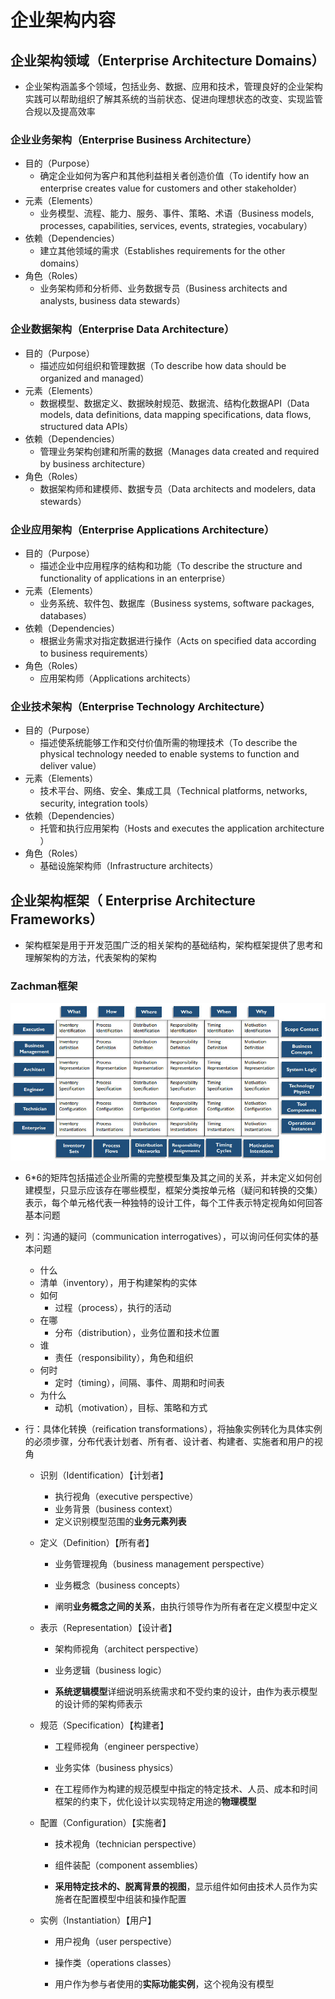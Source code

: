 # **企业架构内容**

## 企业架构领域（Enterprise Architecture Domains）

- 企业架构涵盖多个领域，包括业务、数据、应用和技术，管理良好的企业架构实践可以帮助组织了解其系统的当前状态、促进向理想状态的改变、实现监管合规以及提高效率

### 企业业务架构（Enterprise Business Architecture）

- 目的（Purpose）
  - 确定企业如何为客户和其他利益相关者创造价值（To identify how an enterprise creates value for customers and other stakeholder）
- 元素（Elements）
  - 业务模型、流程、能力、服务、事件、策略、术语（Business models, processes, capabilities, services, events, strategies, vocabulary）
- 依赖（Dependencies）
  - 建立其他领域的需求（Establishes requirements for the other domains）
- 角色（Roles）
  - 业务架构师和分析师、业务数据专员（Business architects and analysts, business data stewards）

### 企业数据架构（Enterprise Data Architecture）

- 目的（Purpose）
  - 描述应如何组织和管理数据（To describe how data should be organized and managed）
- 元素（Elements）
  - 数据模型、数据定义、数据映射规范、数据流、结构化数据API（Data models, data definitions, data mapping specifications, data flows, structured data APIs）
- 依赖（Dependencies）
  - 管理业务架构创建和所需的数据（Manages data created and required by business architecture）
- 角色（Roles）
  - 数据架构师和建模师、数据专员（Data architects and modelers, data stewards）

### 企业应用架构（Enterprise Applications Architecture）

- 目的（Purpose）
  - 描述企业中应用程序的结构和功能（To describe the structure and functionality of applications in an enterprise）
- 元素（Elements）
  - 业务系统、软件包、数据库（Business systems, software packages, databases）
- 依赖（Dependencies）
  - 根据业务需求对指定数据进行操作（Acts on specified data according to business requirements）
- 角色（Roles）
  - 应用架构师（Applications architects）

### 企业技术架构（Enterprise Technology Architecture）

- 目的（Purpose）
  - 描述使系统能够工作和交付价值所需的物理技术（To describe the physical technology needed to enable systems to function and deliver value）
- 元素（Elements）
  - 技术平台、网络、安全、集成工具（Technical platforms, networks, security, integration tools）
- 依赖（Dependencies）
  - 托管和执行应用架构（Hosts and executes the application architecture ）
- 角色（Roles）
  - 基础设施架构师（Infrastructure architects）

## 企业架构框架（ Enterprise Architecture Frameworks）

- 架构框架是用于开发范围广泛的相关架构的基础结构，架构框架提供了思考和理解架构的方法，代表架构的架构

### Zachman框架

![](assets/企业架构/简化的Zachman框架.jpg)

- 6*6的矩阵包括描述企业所需的完整模型集及其之间的关系，并未定义如何创建模型，只显示应该存在哪些模型，框架分类按单元格（疑问和转换的交集）表示，每个单元格代表一种独特的设计工件，每个工件表示特定视角如何回答基本问题

- 列：沟通的疑问（communication interrogatives），可以询问任何实体的基本问题

  - 什么
  - 清单（inventory），用于构建架构的实体
  - 如何
    - 过程（process），执行的活动
  - 在哪
    - 分布（distribution），业务位置和技术位置
  - 谁
    - 责任（responsibility），角色和组织
  - 何时
    - 定时（timing），间隔、事件、周期和时间表
  - 为什么
    - 动机（motivation），目标、策略和方式
  
- 行：具体化转换（reification transformations），将抽象实例转化为具体实例的必须步骤，分布代表计划者、所有者、设计者、构建者、实施者和用户的视角

  - 识别（Identification）【计划者】

    - 执行视角（executive perspective）
    - 业务背景（business context）
    - 定义识别模型范围的**业务元素列表**
    
  - 定义（Definition）【所有者】
  
    - 业务管理视角（business management perspective）
  
    - 业务概念（business concepts）
    - 阐明**业务概念之间的关系**，由执行领导作为所有者在定义模型中定义
  
  - 表示（Representation）【设计者】
  
    - 架构师视角（architect perspective）
    
    - 业务逻辑（business logic）
    
    - **系统逻辑模型**详细说明系统需求和不受约束的设计，由作为表示模型的设计师的架构师表示
    
  - 规范（Specification）【构建者】
  
    - 工程师视角（engineer perspective）
  
    - 业务实体（business physics）
  
    - 在工程师作为构建的规范模型中指定的特定技术、人员、成本和时间框架的约束下，优化设计以实现特定用途的**物理模型**
  
  - 配置（Configuration）【实施者】
  
    - 技术视角（technician perspective）
    
    - 组件装配（component assemblies）
    
    - **采用特定技术的、脱离背景的视图**，显示组件如何由技术人员作为实施者在配置模型中组装和操作配置
    
  - 实例（Instantiation）【用户】
  
    - 用户视角（user perspective）
  
    - 操作类（operations classes）
  
    - 用户作为参与者使用的**实际功能实例**，这个视角没有模型